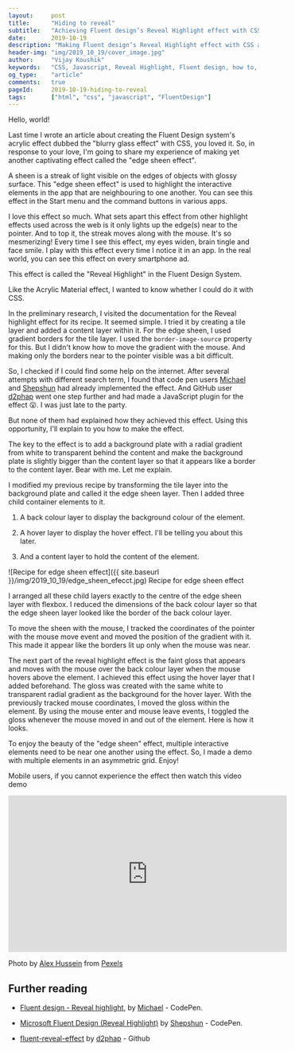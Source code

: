 ```yaml
---
layout:     post
title:      "Hiding to reveal"
subtitle:   "Achieving Fluent design’s Reveal Highlight effect with CSS and JavaScript"
date:       2019-10-19
description: "Making Fluent design’s Reveal Highlight effect with CSS and JavaScript"
header-img: "img/2019_10_19/cover_image.jpg"
author:     "Vijay Koushik"
keywords:   "CSS, Javascript, Reveal Highlight, Fluent design, how to, HTML"
og_type: 	"article"
comments:   true
pageId:     2019-10-19-hiding-to-reveal
tags:       ["html", "css", "javascript", "FluentDesign"]
---
```

Hello, world!

Last time I wrote an article about creating the Fluent Design system's acrylic effect dubbed the "blurry glass effect" with CSS, you loved it. So, in response to your love, I'm going to share my experience of making yet another captivating effect called the "edge sheen effect".

A sheen is a streak of light visible on the edges of objects with glossy surface. This "edge sheen effect" is used to highlight the interactive elements in the app that are neighbouring to one another. You can see this effect in the Start menu and the command buttons in various apps.

I love this effect so much. What sets apart this effect from other highlight effects used across the web is it only lights up the edge(s) near to the pointer. And to top it, the streak moves along with the mouse. It's so mesmerizing! Every time I see this effect, my eyes widen, brain tingle and face smile. I play with this effect every time I notice it in an app. In the real world, you can see this effect on every smartphone ad.

This effect is called the "Reveal Highlight" in the Fluent Design System.

Like the Acrylic Material effect, I wanted to know whether I could do it with CSS.

In the preliminary research, I visited the documentation for the Reveal highlight effect for its recipe. It seemed simple. I tried it by creating a tile layer and added a content layer within it. For the edge sheen, I used gradient borders for the tile layer. I used the `border-image-source` property for this. But I didn't know how to move the gradient with the mouse. And making only the borders near to the pointer visible was a bit difficult.

<script async src="//jsfiddle.net/svijaykoushik/k9ohpeux/embed/result/"></script>

So, I checked if I could find some help on the internet. After several attempts with different search term, I found that code pen users [Michael](https://codepen.io/RumyantsevMichael) and [Shepshun](https://codepen.io/Sepshun) had already implemented the effect. And GitHub user [d2phap](https://github.com/d2phap) went one step further and had made a JavaScript plugin for the effect 😮. I was just late to the party.

But none of them had explained how they achieved this effect. Using this opportunity, I'll explain to you how to make the effect.

The key to the effect is to add a background plate with a radial gradient from white to transparent behind the content and make the background plate is slightly bigger than the content layer so that it appears like a border to the content layer. Bear with me. Let me explain.

I modified my previous recipe by transforming the tile layer into the background plate and called it the edge sheen layer. Then I added three child container elements to it.

1. A back colour layer to display the background colour of the element.

2. A hover layer to display the hover effect. I'll be telling you about this later.

3. And a content layer to hold the content of the element.

![Recipe for edge sheen effect]({{ site.baseurl }}/img/2019_10_19/edge_sheen_efecct.jpg) <span class="caption text-muted">Recipe for edge sheen effect</span>

I arranged all these child layers exactly to the centre of the edge sheen layer with flexbox. I reduced the dimensions of the back colour layer so that the edge sheen layer looked like the border of the back colour layer.

To move the sheen with the mouse, I tracked the coordinates of the pointer with the mouse move event and moved the position of the gradient with it. This made it appear like the borders lit up only when the mouse was near.

The next part of the reveal highlight effect is the faint gloss that appears and moves with the mouse over the back colour layer when the mouse hovers above the element. I achieved this effect using the hover layer that I added beforehand. The gloss was created with the same white to transparent radial gradient as the background for the hover layer. With the previously tracked mouse coordinates, I moved the gloss within the element. By using the mouse enter and mouse leave events, I toggled the gloss whenever the mouse moved in and out of the element.
Here is how it looks.

<script async src="//jsfiddle.net/svijaykoushik/8o5a9j0x/embed/result/"></script>

To enjoy the beauty of the "edge sheen" effect, multiple interactive elements need to be near one another using the effect. So, I made a demo with multiple elements in an asymmetric grid. Enjoy!

<script async src="//jsfiddle.net/svijaykoushik/n72jwx5u/embed/result/"></script>

Mobile users, if you cannot experience the effect then watch this video demo

<iframe width="560" height="315" src="https://www.youtube.com/embed/yC1I0LOoiSI" frameborder="0" allow="accelerometer; autoplay; encrypted-media; gyroscope; picture-in-picture" allowfullscreen></iframe>

Photo by [Alex Hussein](https://www.pexels.com/@alex-hussein-1391461?utm_content=attributionCopyText&utm_medium=referral&utm_source=pexels) from [Pexels](https://www.pexels.com/photo/man-and-woman-standing-on-seashore-2685039/?utm_content=attributionCopyText&utm_medium=referral&utm_source=pexels)

## Further reading

- [Fluent design - Reveal highlight](https://codepen.io/RumyantsevMichael/pen/qKWeEK), by [Michael](https://codepen.io/RumyantsevMichael) - CodePen.

- [Microsoft Fluent Design (Reveal Highlight)](https://codepen.io/Sepshun/pen/YEXKNy) by [Shepshun](https://codepen.io/Sepshun) - CodePen.

- [fluent-reveal-effect](https://d2phap.github.io/fluent-reveal-effect/) by [d2phap](https://github.com/d2phap) - Github
